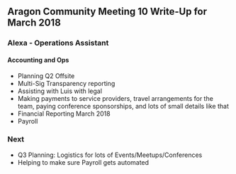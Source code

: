 ## Aragon Community Meeting 10 Write-Up for March 2018

### Alexa - Operations Assistant

#### Accounting and Ops
- Planning Q2 Offsite
- Multi-Sig Transparency reporting
- Assisting with Luis with legal
- Making payments to service providers, travel arrangements for the team, paying conference sponsorships, and lots of small details like that
- Financial Reporting March 2018
- Payroll

### Next
- Q3 Planning: Logistics for lots of Events/Meetups/Conferences
- Helping to make sure Payroll gets automated
